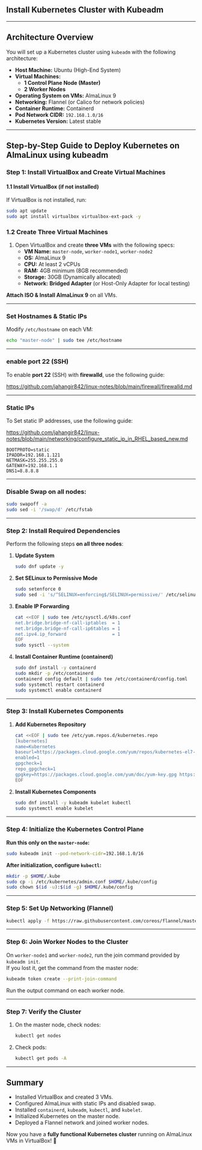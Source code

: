 ## Install Kubernetes Cluster with Kubeadm

---

## **Architecture Overview**
You will set up a Kubernetes cluster using `kubeadm` with the following architecture:

- **Host Machine:** Ubuntu (High-End System)
- **Virtual Machines:**  
  - **1 Control Plane Node (Master)**
  - **2 Worker Nodes**
- **Operating System on VMs:** AlmaLinux 9
- **Networking:** Flannel (or Calico for network policies)
- **Container Runtime:** Containerd
- **Pod Network CIDR:** `192.168.1.0/16`
- **Kubernetes Version:** Latest stable

---

## **Step-by-Step Guide to Deploy Kubernetes on AlmaLinux using kubeadm**

### **Step 1: Install VirtualBox and Create Virtual Machines**

#### **1.1 Install VirtualBox (if not installed)**
If VirtualBox is not installed, run:
```bash
sudo apt update
sudo apt install virtualbox virtualbox-ext-pack -y
```

### **1.2 Create Three Virtual Machines**
1. Open VirtualBox and create **three VMs** with the following specs:
   - **VM Name:** `master-node`, `worker-node1`, `worker-node2`
   - **OS:** AlmaLinux 9
   - **CPU:** At least 2 vCPUs
   - **RAM:** 4GB minimum (8GB recommended)
   - **Storage:** 30GB (Dynamically allocated)
   - **Network:** **Bridged Adapter** (or Host-Only Adapter for local testing)

**Attach ISO & Install AlmaLinux 9** on all VMs.

---

### **Set Hostnames & Static IPs**  
   Modify `/etc/hostname` on each VM:
   ```bash
   echo "master-node" | sudo tee /etc/hostname
   ```

---
### **enable **port 22** (SSH)**

To enable **port 22** (SSH) with **firewalld**, use the following guide:

https://github.com/jahangir842/linux-notes/blob/main/firewall/firewalld.md

---
### Static IPs

To Set static IP addresses, use the following guide:

https://github.com/jahangir842/linux-notes/blob/main/networking/configure_static_ip_in_RHEL_based_new.md

   ```
   BOOTPROTO=static
   IPADDR=192.168.1.121
   NETMASK=255.255.255.0
   GATEWAY=192.168.1.1
   DNS1=8.8.8.8
   ```

---

### **Disable Swap on all nodes:**

   ```bash
   sudo swapoff -a
   sudo sed -i '/swap/d' /etc/fstab
   ```

---

### **Step 2: Install Required Dependencies**
Perform the following steps **on all three nodes**:

1. **Update System**
   ```bash
   sudo dnf update -y
   ```

2. **Set SELinux to Permissive Mode**
   ```bash
   sudo setenforce 0
   sudo sed -i 's/^SELINUX=enforcing$/SELINUX=permissive/' /etc/selinux/config
   ```

3. **Enable IP Forwarding**
   ```bash
   cat <<EOF | sudo tee /etc/sysctl.d/k8s.conf
   net.bridge.bridge-nf-call-iptables  = 1
   net.bridge.bridge-nf-call-ip6tables = 1
   net.ipv4.ip_forward                 = 1
   EOF
   sudo sysctl --system
   ```

4. **Install Container Runtime (containerd)**
   ```bash
   sudo dnf install -y containerd
   sudo mkdir -p /etc/containerd
   containerd config default | sudo tee /etc/containerd/config.toml
   sudo systemctl restart containerd
   sudo systemctl enable containerd
   ```

---

### **Step 3: Install Kubernetes Components**
1. **Add Kubernetes Repository**
   ```bash
   cat <<EOF | sudo tee /etc/yum.repos.d/kubernetes.repo
   [kubernetes]
   name=Kubernetes
   baseurl=https://packages.cloud.google.com/yum/repos/kubernetes-el7-\$basearch
   enabled=1
   gpgcheck=1
   repo_gpgcheck=1
   gpgkey=https://packages.cloud.google.com/yum/doc/yum-key.gpg https://packages.cloud.google.com/yum/doc/rpm-package-key.gpg
   EOF
   ```

2. **Install Kubernetes Components**
   ```bash
   sudo dnf install -y kubeadm kubelet kubectl
   sudo systemctl enable kubelet
   ```

---

### **Step 4: Initialize the Kubernetes Control Plane**
**Run this only on the `master-node`:**
```bash
sudo kubeadm init --pod-network-cidr=192.168.1.0/16
```

**After initialization, configure `kubectl`:**
```bash
mkdir -p $HOME/.kube
sudo cp -i /etc/kubernetes/admin.conf $HOME/.kube/config
sudo chown $(id -u):$(id -g) $HOME/.kube/config
```

---

### **Step 5: Set Up Networking (Flannel)**
```bash
kubectl apply -f https://raw.githubusercontent.com/coreos/flannel/master/Documentation/kube-flannel.yml
```

---

### **Step 6: Join Worker Nodes to the Cluster**
On `worker-node1` and `worker-node2`, run the join command provided by `kubeadm init`.  
If you lost it, get the command from the master node:
```bash
kubeadm token create --print-join-command
```
Run the output command on each worker node.

---

### **Step 7: Verify the Cluster**
1. On the master node, check nodes:
   ```bash
   kubectl get nodes
   ```

2. Check pods:
   ```bash
   kubectl get pods -A
   ```

---

## **Summary**
- Installed VirtualBox and created 3 VMs.
- Configured AlmaLinux with static IPs and disabled swap.
- Installed `containerd`, `kubeadm`, `kubectl`, and `kubelet`.
- Initialized Kubernetes on the master node.
- Deployed a Flannel network and joined worker nodes.

Now you have a **fully functional Kubernetes cluster** running on AlmaLinux VMs in VirtualBox! 🚀
